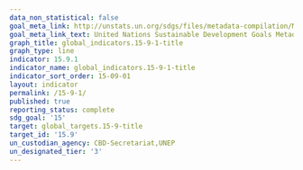 ```yaml
---
data_non_statistical: false
goal_meta_link: http://unstats.un.org/sdgs/files/metadata-compilation/Metadata-Goal-15.pdf
goal_meta_link_text: United Nations Sustainable Development Goals Metadata (pdf 456kB)
graph_title: global_indicators.15-9-1-title
graph_type: line
indicator: 15.9.1
indicator_name: global_indicators.15-9-1-title
indicator_sort_order: 15-09-01
layout: indicator
permalink: /15-9-1/
published: true
reporting_status: complete
sdg_goal: '15'
target: global_targets.15-9-title
target_id: '15.9'
un_custodian_agency: CBD-Secretariat,UNEP
un_designated_tier: '3'
---
```

